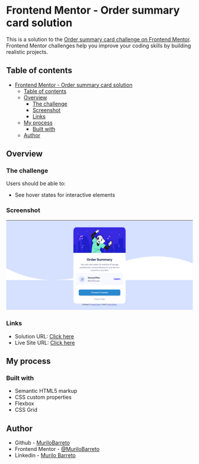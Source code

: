 # Frontend Mentor - Order summary card solution

This is a solution to the [Order summary card challenge on Frontend Mentor](https://www.frontendmentor.io/challenges/order-summary-component-QlPmajDUj). Frontend Mentor challenges help you improve your coding skills by building realistic projects. 

## Table of contents

- [Frontend Mentor - Order summary card solution](#frontend-mentor---order-summary-card-solution)
  - [Table of contents](#table-of-contents)
  - [Overview](#overview)
    - [The challenge](#the-challenge)
    - [Screenshot](#screenshot)
    - [Links](#links)
  - [My process](#my-process)
    - [Built with](#built-with)
  - [Author](#author)

## Overview

### The challenge

Users should be able to:

- See hover states for interactive elements

### Screenshot

![](./images/Captura%20de%20tela.png)

### Links

- Solution URL: [Click here](https://github.com/MuriloBarreto/Order-summary-card)
- Live Site URL: [Click here](https://order-summary-card-rho.vercel.app/)

## My process

### Built with

- Semantic HTML5 markup
- CSS custom properties
- Flexbox
- CSS Grid

## Author

- Github - [MuriloBarreto](https://github.com/MuriloBarreto)
- Frontend Mentor - [@MuriloBarreto](https://www.frontendmentor.io/profile/MuriloBarreto)
- Linkedin - [Murilo Barreto](https://www.linkedin.com/in/murilo-barreto-970655181/)

